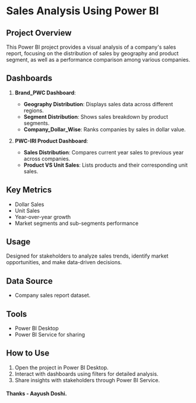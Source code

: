# Sales Analysis Using Power BI

## Project Overview
This Power BI project provides a visual analysis of a company's sales report, focusing on the distribution of sales by geography and product segment, as well as a performance comparison among various companies.

## Dashboards
1. **Brand_PWC Dashboard**:
   - **Geography Distribution**: Displays sales data across different regions.
   - **Segment Distribution**: Shows sales breakdown by product segments.
   - **Company_Dollar_Wise**: Ranks companies by sales in dollar value.

2. **PWC-IRI Product Dashboard**:
   - **Sales Distribution**: Compares current year sales to previous year across companies.
   - **Product VS Unit Sales**: Lists products and their corresponding unit sales.

## Key Metrics
- Dollar Sales
- Unit Sales
- Year-over-year growth
- Market segments and sub-segments performance

## Usage
Designed for stakeholders to analyze sales trends, identify market opportunities, and make data-driven decisions.

## Data Source
- Company sales report dataset.

## Tools
- Power BI Desktop
- Power BI Service for sharing

## How to Use
1. Open the project in Power BI Desktop.
2. Interact with dashboards using filters for detailed analysis.
3. Share insights with stakeholders through Power BI Service.

#### Thanks - Aayush Doshi.

